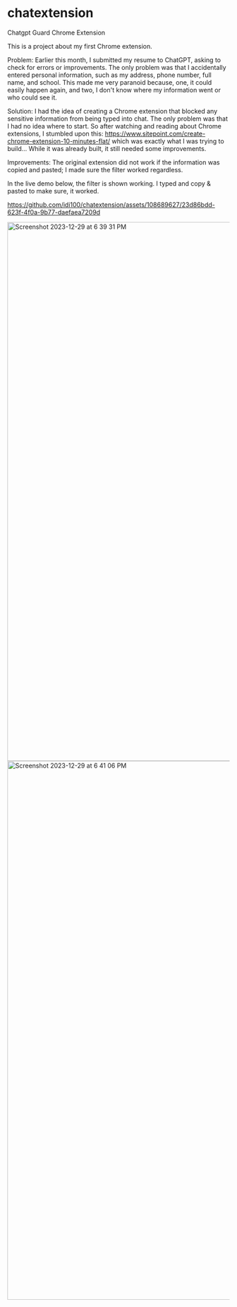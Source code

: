 # chatextension
Chatgpt Guard Chrome Extension

This is a project about my first Chrome extension.

Problem: Earlier this month, I submitted my resume to ChatGPT, asking to check for errors or improvements. The only problem was that I accidentally entered personal information, such as my address, phone number, full name, and school. This made me very paranoid because, one, it could easily happen again, and two, I don't know where my information went or who could see it.

Solution: I had the idea of creating a Chrome extension that blocked any sensitive information from being typed into chat. The only problem was that I had no idea where to start. So after watching and reading about Chrome extensions, I stumbled upon this: https://www.sitepoint.com/create-chrome-extension-10-minutes-flat/ which was exactly what I was trying to build... While it was already built, it still needed some improvements.

Improvements:
The original extension did not work if the information was copied and pasted; I made sure the filter worked regardless.


In the live demo below, the filter is shown working. I typed and copy & pasted to make sure, it worked. 

https://github.com/idi100/chatextension/assets/108689627/23d86bdd-623f-4f0a-9b77-daefaea7209d

<img width="1221" alt="Screenshot 2023-12-29 at 6 39 31 PM" src="https://github.com/idi100/chatextension/assets/108689627/bf2606ff-b32a-447d-a973-6332ba114ef3">
<img width="1221" alt="Screenshot 2023-12-29 at 6 41 06 PM" src="https://github.com/idi100/chatextension/assets/108689627/0d48b036-266e-4378-a0e9-9a85e9f7aaa0">

